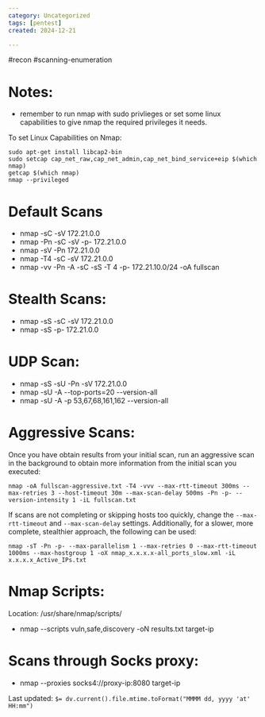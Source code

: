 ```yaml
---
category: Uncategorized
tags: [pentest]
created: 2024-12-21

---
```

#recon #scanning-enumeration
# Notes: 
- remember to run nmap with sudo privlieges or set some linux capabilities to give nmap the required privileges it needs. 

To set Linux Capabilities on Nmap:
```
sudo apt-get install libcap2-bin
sudo setcap cap_net_raw,cap_net_admin,cap_net_bind_service+eip $(which nmap)
getcap $(which nmap)
nmap --privileged
```

# Default Scans
- nmap -sC -sV 172.21.0.0
- nmap -Pn -sC -sV -p- 172.21.0.0
- nmap -sV -Pn 172.21.0.0
- nmap -T4 -sC -sV 172.21.0.0
- nmap -vv -Pn -A -sC -sS -T 4 -p- 172.21.10.0/24 -oA fullscan


# Stealth Scans: 
- nmap -sS -sC -sV 172.21.0.0
- nmap -sS -p- 172.21.0.0

# UDP Scan: 
- nmap -sS -sU -Pn -sV 172.21.0.0
- nmap -sU -A --top-ports=20 --version-all
- nmap -sU -A -p 53,67,68,161,162 --version-all

# Aggressive Scans: 
Once you have obtain results from your initial scan, run an aggressive scan in the background to obtain more information from the initial scan you executed: 

```
nmap -oA fullscan-aggressive.txt -T4 -vvv --max-rtt-timeout 300ms --max-retries 3 --host-timeout 30m --max-scan-delay 500ms -Pn -p- --version-intensity 1 -iL fullscan.txt
```

If scans are not completing or skipping hosts too quickly, change the `--max-rtt-timeout` and `--max-scan-delay` settings. Additionally, for a slower, more complete, stealthier approach, the following can be used:

```
nmap -sT -Pn -p- --max-parallelism 1 --max-retries 0 --max-rtt-timeout 1000ms --max-hostgroup 1 -oX nmap_x.x.x.x-all_ports_slow.xml -iL x.x.x.x_Active_IPs.txt
```

# Nmap Scripts: 

Location: /usr/share/nmap/scripts/

- nmap --scripts vuln,safe,discovery -oN results.txt target-ip

# Scans through Socks proxy: 

- nmap --proxies socks4://proxy-ip:8080 target-ip


Last updated: `$= dv.current().file.mtime.toFormat("MMMM dd, yyyy 'at' HH:mm")`
